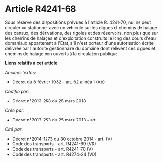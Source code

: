 # Article R4241-68

Sous réserve des dispositions prévues à l'article R. 4241-70, nul ne peut circuler ou stationner avec un véhicule sur les
digues et chemins de halage des canaux, des dérivations, des rigoles et des réservoirs, non plus que sur les chemins de
halages et d'exploitation construits le long des cours d'eau domaniaux appartenant à l'Etat, s'il n'est porteur d'une
autorisation écrite délivrée par l'autorité gestionnaire du domaine dont relèvent ces digues et chemins de halage non ouverts
à la circulation publique.

**Liens relatifs à cet article**

_Anciens textes_:

  - Décret du 6 février 1932 - art. 62 alinéa 1 (Ab)

_Codifié par_:

  - Décret n°2013-253 du 25 mars 2013

_Créé par_:

  - Décret n°2013-253 du 25 mars 2013 - art.

_Cité par_:

  - Décret n°2014-1273 du 30 octobre 2014 - art. (V)
  - Code des transports - art. R4241-69 (VD)
  - Code des transports - art. R4241-70 (V)
  - Code des transports - art. R4274-24 (VD)
